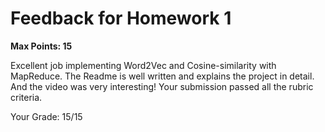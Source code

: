# Feedback for Homework 1
**Max Points: 15**

Excellent job implementing Word2Vec and Cosine-similarity with MapReduce. The Readme is well written and explains the project in detail. And the video was very interesting! Your submission passed all the rubric criteria. 

Your Grade: 15/15
